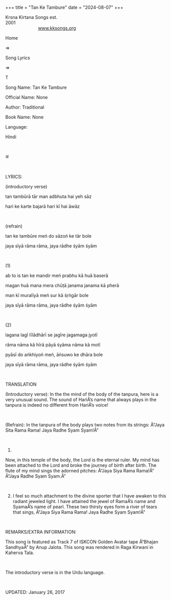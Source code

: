 +++ 
title = "Tan Ke Tambure"
date = "2024-08-07"
+++

Krsna Kirtana Songs est.
2001                                                                                                                                    
            
www.kksongs.org








Home
 
⇒
 
Song Lyrics
 
⇒
 
T


Song
Name: Tan Ke Tambure


Official
Name: None


Author:
Traditional


Book
Name: None


Language:

Hindi


 








अ








 


LYRICS:


(introductory
verse)


tan
tambūrā tār man adbhuta hai yeh sāz


hari
ke karte bajarā hari kī hai āwāz


 


(refrain)


tan
ke tambūre meń do sāzoń ke tār bole


jaya
sīyā rāma rāma, jaya rādhe śyām
śyām


 


(1)


ab
to is tan ke mandir meń prabhu kā huā baserā


magan
huā mana mera chūṭā janama janama kā pherā


man
kī muralīyā meń sur kā śṛńgār
bole


jaya
sīyā rāma rāma, jaya rādhe śyām
śyām


 


(2)


lagana
lagī līlādhārī se jagīre jagamaga jyotī


rāma
nāma kā hīrā pāyā śyāma nāma
kā motī


pyāsī
do ańkhiyoń meń, āńsuwo ke dhāra bole


jaya
sīyā rāma rāma, jaya rādhe śyām
śyām


 


TRANSLATION


(Introductory
verse): In the the mind of the body of the tanpura, here is a very unusual
sound. The sound of HariÂ’s name that always plays in the tanpura is indeed no
different from HariÂ’s voice!


 


(Refrain):
In the tanpura of the body plays two notes from its strings: Â“Jaya Sita Rama
Rama! Jaya Radhe Syam Syam!Â”


 


1)
Now, in this temple of the body, the Lord is the eternal ruler. My mind has
been attached to the Lord and broke the journey of birth after birth. The flute
of my mind sings the adorned pitches: Â“Jaya Siya Rama Rama!Â” Â“Jaya Radhe Syam
Syam.Â”


 


2) I
feel so much attachment to the divine sporter that I have awaken to this
radiant jeweled light. I have attained the jewel of RamaÂ’s name and SyamaÂ’s
name of pearl. These two thirsty eyes form a river of tears that sings, Â“Jaya
Siya Rama Rama! Jaya Radhe Syam Syam!Â”


 


REMARKS/EXTRA
INFORMATION:


This
song is featured as Track 7 of ISKCON Golden Avatar tape Â“Bhajan SandhyaÂ” by
Anup Jalota. This song was rendered in Raga Kirwani in Kaherva Tala.


 


The
introductory verse is in the Urdu language.


 


UPDATED:
 January 26, 2017